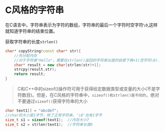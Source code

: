 # C风格的字符串

在C语言中，字符串表示为字符的数组，字符串的最后一个字符时空字符`\0`,这样就知道字符串的结束位置。

获取字符串的长度`strlen()`
```C++
char* copyString(const char* str){
    //先分配内存
    //对于字符串"Hello"，需要在strlen()返回的字符串长度的前提下再+1(空字符\0).
    char* result = new char[strlen(str)+1];
    strcpy(result,str);
    return result;
}
```

> C和C++中的sizeof()操作符可用于获得给定数据类型或变量的大小(不是字符数目)。但是，在C风格的字符串中，`sizeof()和strlen()是不同的`，绝对不要通过`sizeof()`获得字符串的大小
```C++
char text1[] = "abcdef";
//char的大小是1字节，除了正常字符串，'\0'也有1字节
size_t s1 = sizeof(text1);  //内存大小7
size_t s2 = strlen(text1);  //字符串长度6
```

